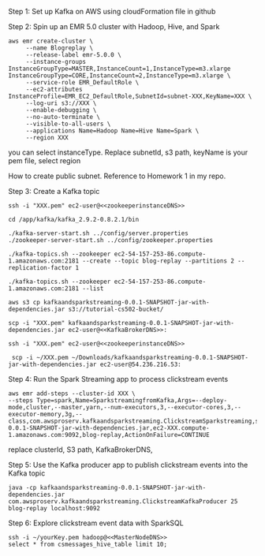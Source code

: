 Step 1: Set up Kafka on AWS
using cloudFormation file in github

Step 2: Spin up an EMR 5.0 cluster with Hadoop, Hive, and Spark
```
aws emr create-cluster \
     --name Blogreplay \
     --release-label emr-5.0.0 \
     --instance-groups InstanceGroupType=MASTER,InstanceCount=1,InstanceType=m3.xlarge InstanceGroupType=CORE,InstanceCount=2,InstanceType=m3.xlarge \
     --service-role EMR_DefaultRole \
     --ec2-attributes InstanceProfile=EMR_EC2_DefaultRole,SubnetId=subnet-XXX,KeyName=XXX \
     --log-uri s3://XXX \
     --enable-debugging \
     --no-auto-terminate \
     --visible-to-all-users \
     --applications Name=Hadoop Name=Hive Name=Spark \
     --region XXX
```

you can select instanceType. Replace subnetId, s3 path, keyName is your pem file, select region

How to create public subnet. Reference to Homework 1 in my repo.


Step 3: Create a Kafka topic
```
ssh -i "XXX.pem" ec2-user@<<zookeeperinstanceDNS>>
```

```
cd /app/kafka/kafka_2.9.2-0.8.2.1/bin

./kafka-server-start.sh ../config/server.properties
./zookeeper-server-start.sh ../config/zookeeper.properties 

./kafka-topics.sh --zookeeper ec2-54-157-253-86.compute-1.amazonaws.com:2181 --create --topic blog-replay --partitions 2 --replication-factor 1

./kafka-topics.sh --zookeeper ec2-54-157-253-86.compute-1.amazonaws.com:2181 --list
```



```
aws s3 cp kafkaandsparkstreaming-0.0.1-SNAPSHOT-jar-with-dependencies.jar s3://tutorial-cs502-bucket/

scp -i "XXX.pem" kafkaandsparkstreaming-0.0.1-SNAPSHOT-jar-with-dependencies.jar ec2-user@<<KafkaBrokerDNS>>:

ssh -i "XXX.pem" ec2-user@<<zookeeperinstanceDNS>>

 scp -i ~/XXX.pem ~/Downloads/kafkaandsparkstreaming-0.0.1-SNAPSHOT-jar-with-dependencies.jar ec2-user@54.236.216.53:
```



Step 4: Run the Spark Streaming app to process clickstream events
```
aws emr add-steps --cluster-id XXX \
--steps Type=spark,Name=SparkstreamingfromKafka,Args=--deploy-mode,cluster,--master,yarn,--num-executors,3,--executor-cores,3,--executor-memory,3g,--class,com.awsproserv.kafkaandsparkstreaming.ClickstreamSparkstreaming,s3://XXX/kafkaandsparkstreaming-0.0.1-SNAPSHOT-jar-with-dependencies.jar,ec2-XXX.compute-1.amazonaws.com:9092,blog-replay,ActionOnFailure=CONTINUE
```

replace clusterId, S3 path, KafkaBrokerDNS, 


Step 5: Use the Kafka producer app to publish clickstream events into the Kafka topic

```
java -cp kafkaandsparkstreaming-0.0.1-SNAPSHOT-jar-with-dependencies.jar com.awsproserv.kafkaandsparkstreaming.ClickstreamKafkaProducer 25 blog-replay localhost:9092
```



Step 6: Explore clickstream event data with SparkSQL
```
ssh -i ~/yourKey.pem hadoop@<<MasterNodeDNS>>
select * from csmessages_hive_table limit 10;
```